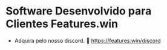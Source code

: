 # Software Desenvolvido para Clientes Features.win


- Adquira pelo nosso discord.
🔗 https://features.win/discord

